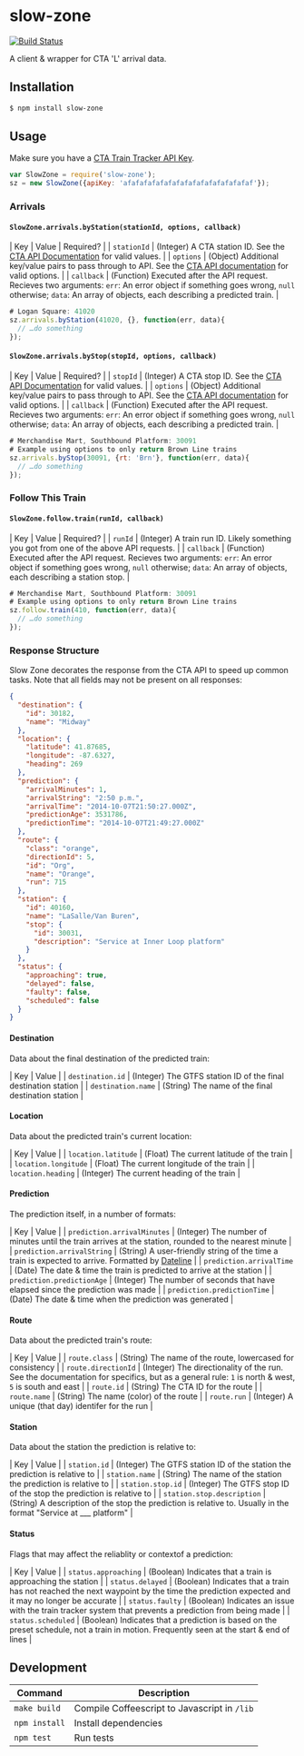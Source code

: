 slow-zone
=========

[![Build Status](https://travis-ci.org/banterability/slow-zone.svg?branch=master)](https://travis-ci.org/banterability/slow-zone)

A client & wrapper for CTA 'L' arrival data.


## Installation

```bash
$ npm install slow-zone
```


## Usage

Make sure you have a [CTA Train Tracker API Key][1].

```javascript
var SlowZone = require('slow-zone');
sz = new SlowZone({apiKey: 'afafafafafafafafafafafafafafafaf'});
```

### Arrivals

#### `SlowZone.arrivals.byStation(stationId, options, callback)`

| Key | Value | Required? |
| `stationId` | (Integer) A CTA station ID. See the [CTA API Documentation][2] for valid values. |
| `options` | (Object) Additional key/value pairs to pass through to API. See the [CTA API documentation][2] for valid options. |
| `callback` | (Function) Executed after the API request. Recieves two arguments: `err`: An error object if something goes wrong, `null` otherwise; `data`: An array of objects, each describing a predicted train. |

```javascript
# Logan Square: 41020
sz.arrivals.byStation(41020, {}, function(err, data){
  // …do something
});
```

#### `SlowZone.arrivals.byStop(stopId, options, callback)`

| Key | Value | Required? |
| `stopId` | (Integer) A CTA stop ID. See the [CTA API Documentation][2] for valid values. |
| `options` | (Object) Additional key/value pairs to pass through to API. See the [CTA API documentation][2] for valid options. |
| `callback` | (Function) Executed after the API request. Recieves two arguments: `err`: An error object if something goes wrong, `null` otherwise; `data`: An array of objects, each describing a predicted train. |

```javascript
# Merchandise Mart, Southbound Platform: 30091
# Example using options to only return Brown Line trains
sz.arrivals.byStop(30091, {rt: 'Brn'}, function(err, data){
  // …do something
});
```

### Follow This Train

#### `SlowZone.follow.train(runId, callback)`

| Key | Value | Required? |
| `runId` | (Integer) A train run ID. Likely something you got from one of the above API requests. |
| `callback` | (Function) Executed after the API request. Recieves two arguments: `err`: An error object if something goes wrong, `null` otherwise; `data`: An array of objects, each describing a station stop. |

```javascript
# Merchandise Mart, Southbound Platform: 30091
# Example using options to only return Brown Line trains
sz.follow.train(410, function(err, data){
  // …do something
});
```

### Response Structure

Slow Zone decorates the response from the CTA API to speed up common tasks. Note that all fields may not be present on all responses:

```json
{
  "destination": {
    "id": 30182,
    "name": "Midway"
  },
  "location": {
    "latitude": 41.87685,
    "longitude": -87.6327,
    "heading": 269
  },
  "prediction": {
    "arrivalMinutes": 1,
    "arrivalString": "2:50 p.m.",
    "arrivalTime": "2014-10-07T21:50:27.000Z",
    "predictionAge": 3531786,
    "predictionTime": "2014-10-07T21:49:27.000Z"
  },
  "route": {
    "class": "orange",
    "directionId": 5,
    "id": "Org",
    "name": "Orange",
    "run": 715
  },
  "station": {
    "id": 40160,
    "name": "LaSalle/Van Buren",
    "stop": {
      "id": 30031,
      "description": "Service at Inner Loop platform"
    }
  },
  "status": {
    "approaching": true,
    "delayed": false,
    "faulty": false,
    "scheduled": false
  }
}
```

#### Destination

Data about the final destination of the predicted train:

| Key                | Value |
| `destination.id`   | (Integer) The GTFS station ID of the final destination station |
| `destination.name` | (String) The name of the final destination station |

#### Location

Data about the predicted train's current location:

| Key                  | Value |
| `location.latitude`  | (Float) The current latitude of the train |
| `location.longitude` | (Float) The current longitude of the train |
| `location.heading`   | (Integer) The current heading of the train |

#### Prediction

The prediction itself, in a number of formats:

| Key                         | Value |
| `prediction.arrivalMinutes` | (Integer) The number of minutes until the train arrives at the station, rounded to the nearest minute |
| `prediction.arrivalString`  | (String) A user-friendly string of the time a train is expected to arrive. Formatted by [Dateline](https://github.com/banterability/dateline) |
| `prediction.arrivalTime`    | (Date) The date & time the train is predicted to arrive at the station |
| `prediction.predictionAge`  | (Integer) The number of seconds that have elapsed since the prediction was made |
| `prediction.predictionTime` | (Date) The date & time when the prediction was generated |

#### Route

Data about the predicted train's route:

| Key | Value |
| `route.class`       | (String) The name of the route, lowercased for consistency |
| `route.directionId` | (Integer) The directionality of the run. See the documentation for specifics, but as a general rule: `1` is north & west, `5` is south and east |
| `route.id`          | (String) The CTA ID for the route |
| `route.name`        | (String) The name (color) of the route |
| `route.run`         | (Integer) A unique (that day) identifer for the run |

#### Station

Data about the station the prediction is relative to:

| Key | Value |
| `station.id`   | (Integer) The GTFS station ID of the station the prediction is relative to |
| `station.name` | (String) The name of the station the prediction is relative to |
| `station.stop.id`          | (Integer) The GTFS stop ID of the stop the prediction is relative to |
| `station.stop.description` | (String) A description of the stop the prediction is relative to. Usually in the format "Service at ___ platform" |

#### Status

Flags that may affect the reliablity or contextof a prediction:

| Key | Value |
| `status.approaching` | (Boolean) Indicates that a train is approaching the station |
| `status.delayed`     | (Boolean) Indicates that a train has not reached the next waypoint by the time the prediction expected and it may no longer be accurate |
| `status.faulty`      | (Boolean) Indicates an issue with the train tracker system that prevents a prediction from being made |
| `status.scheduled`   | (Boolean) Indicates that a prediction is based on the preset schedule, not a train in motion. Frequently seen at the start & end of lines |


## Development

| Command       | Description                                  |
| ------------- | -------------------------------------------- |
| `make build`  | Compile Coffeescript to Javascript in `/lib` |
| `npm install` | Install dependencies                         |
| `npm test`    | Run tests                                    |


[1]: http://www.transitchicago.com/developers/traintrackerapply.aspx
[2]: http://www.transitchicago.com/assets/1/developer_center/cta_Train_Tracker_API_documentation_v1_42.pdf
